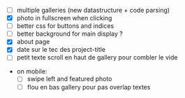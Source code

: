 - [ ] multiple galleries (new datastructure + code parsing)
- [x] photo in fullscreen when clicking
- [ ] better css for buttons and indices
- [ ] better background for main display ?
- [x] about page
- [x] date sur le tec des project-title
- [ ] petit texte scroll en haut de gallery pour combler le vide
- on mobile:
    - [ ] swipe left and featured photo
    - [ ] flou en bas gallery pour pas overlap textes
